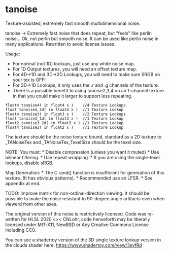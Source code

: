 # tanoise

Texture-assisted, extremely fast smooth multidimensional noise.

tanoise -> Extremely fast noise that does repeat, but "feels" like perlin noise... Ok, not perlin but smooth noise.  It can be used like perlin noise in many applications. Rewritten to avoid license issues.

Usage:
* For normal (not 1D) lookups, just use any white noise map.
* For 1D Output textures, you will need an offset texture map.
* For 4D->1D and 3D->2D Lookups, you will need to make sure SRGB on your tex is OFF!
* For 3D->1D Lookups, it only uses the .r and .g channels of the texture.
* There is a possible benefit to using tanoise2,3,4 on an 1-channel texture in that you could make it larger to support less repeating. 

```hlsl
float4 tanoise4( in float4 x )    //4 Texture Lookups
float tanoise4_1d( in float4 x )  //1 Texture Lookup
float4 tanoise3( in float3 x )    //2 Texture Lookups
float tanoise3_1d( in float3 x )  //1 Texture Lookup
float2 tanoise3_2d( in float3 x ) //1 Texture Lookup
float4 tanoise2( in float2 x )    //1 Texture Lookup
```

The texture should be the noise texture bound, standard as a 2D texture to _TANoiseTex and _TANoiseTex_TexelSize should be the texel size.

NOTE: You must:
    * Disable compression (unless you want it muted)
    * Use bilinear filtering. 
    * Use repeat wrapping.
    * If you are using the single-texel lookups, disable sRGB.

Map Generation:
	* The C rand() function is insufficient for generation of this texture. (It has obvious patterns).
	* Recommended use an LFSR.
	* See appendix at end.

TODO: Improve matrix for non-ordinal-direction viewing.  It should be
possible to make the noise resistant to 90-degree angle artifacts even
when viewerd from other axes.

The original version of this noise is restrictively licensed.  Code was
re-written for HLSL 2020 <>< CNLohr, code henseforth may be liberally
licensed under MIT-X11, NewBSD or Any Creative Commons License including
CC0.

You can see a shadertoy version of the 3D single texture lookup version in the clouds shader here: https://www.shadertoy.com/view/3syfRd